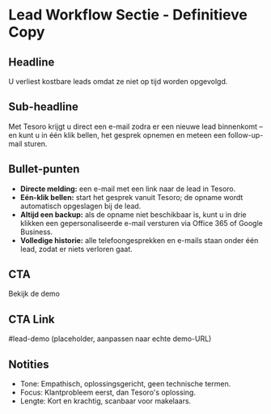 # Lead Workflow Sectie - Definitieve Copy

## Headline
U verliest kostbare leads omdat ze niet op tijd worden opgevolgd.

## Sub-headline
Met Tesoro krijgt u direct een e-mail zodra er een nieuwe lead binnenkomt – en kunt u in één klik bellen, het gesprek opnemen en meteen een follow-up-mail sturen.

## Bullet-punten
- **Directe melding:** een e-mail met een link naar de lead in Tesoro.
- **Eén-klik bellen:** start het gesprek vanuit Tesoro; de opname wordt automatisch opgeslagen bij de lead.
- **Altijd een backup:** als de opname niet beschikbaar is, kunt u in drie klikken een gepersonaliseerde e-mail versturen via Office 365 of Google Business.
- **Volledige historie:** alle telefoongesprekken en e-mails staan onder één lead, zodat er niets verloren gaat.

## CTA
Bekijk de demo

## CTA Link
#lead-demo (placeholder, aanpassen naar echte demo-URL)

## Notities
- Tone: Empathisch, oplossingsgericht, geen technische termen.
- Focus: Klantprobleem eerst, dan Tesoro's oplossing.
- Lengte: Kort en krachtig, scanbaar voor makelaars.
